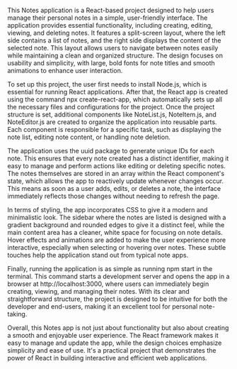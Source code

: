 This Notes application is a React-based project designed to help users manage their personal notes in a simple, user-friendly interface. The application provides essential functionality, including creating, editing, viewing, and deleting notes. It features a split-screen layout, where the left side contains a list of notes, and the right side displays the content of the selected note. This layout allows users to navigate between notes easily while maintaining a clean and organized structure. The design focuses on usability and simplicity, with large, bold fonts for note titles and smooth animations to enhance user interaction.

To set up this project, the user first needs to install Node.js, which is essential for running React applications. After that, the React app is created using the command npx create-react-app, which automatically sets up all the necessary files and configurations for the project. Once the project structure is set, additional components like NoteList.js, NoteItem.js, and NoteEditor.js are created to organize the application into reusable parts. Each component is responsible for a specific task, such as displaying the note list, editing note content, or handling note deletion.

The application uses the uuid package to generate unique IDs for each note. This ensures that every note created has a distinct identifier, making it easy to manage and perform actions like editing or deleting specific notes. The notes themselves are stored in an array within the React component's state, which allows the app to reactively update whenever changes occur. This means as soon as a user adds, edits, or deletes a note, the interface immediately reflects those changes without needing to refresh the page.

In terms of styling, the app incorporates CSS to give it a modern and minimalistic look. The sidebar where the notes are listed is designed with a gradient background and rounded edges to give it a distinct feel, while the main content area has a cleaner, white space for focusing on note details. Hover effects and animations are added to make the user experience more interactive, especially when selecting or hovering over notes. These subtle touches help the application stand out from typical note apps.

Finally, running the application is as simple as running npm start in the terminal. This command starts a development server and opens the app in a browser at http://localhost:3000, where users can immediately begin creating, viewing, and managing their notes. With its clear and straightforward structure, the project is designed to be intuitive for both the developer and end-users, making it an excellent tool for personal note-taking.

Overall, this Notes app is not just about functionality but also about creating a smooth and enjoyable user experience. The React framework makes it easy to manage and update the app, while the design choices emphasize simplicity and ease of use. It's a practical project that demonstrates the power of React in building interactive and efficient web applications.
